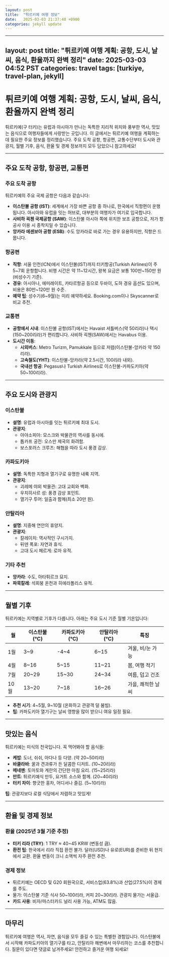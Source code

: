 ```yaml
---
layout: post
title:  "튀르키예 여행 정보"
date:   2025-03-03 21:37:48 +0900
categories: jekyll update
---
```


---
layout: post
title: "튀르키예 여행 계획: 공항, 도시, 날씨, 음식, 환율까지 완벽 정리"
date: 2025-03-03 04:52 PST
categories: travel
tags: [turkiye, travel-plan, jekyll]
---

# 튀르키예 여행 계획: 공항, 도시, 날씨, 음식, 환율까지 완벽 정리

튀르키예(구 터키)는 유럽과 아시아가 만나는 독특한 지리적 위치와 풍부한 역사, 맛있는 음식으로 여행자들에게 사랑받는 곳입니다. 이 글에서는 튀르키예 여행을 계획하는 데 필요한 주요 정보를 정리했습니다. 주요 도착 공항, 항공편, 교통수단부터 도시와 관광지, 월별 기후, 음식, 환율 및 경제 정보까지 모두 담았으니 참고하세요!

---

## 주요 도착 공항, 항공편, 교통편

### 주요 도착 공항
튀르키예의 주요 국제 공항은 다음과 같습니다:
- **이스탄불 공항 (IST)**: 세계에서 가장 바쁜 공항 중 하나로, 한국에서 직항편이 운행됩니다. 아시아와 유럽을 잇는 허브로, 대부분의 여행자가 여기로 입국합니다.
- **사비하 괵첸 국제공항 (SAW)**: 이스탄불 아시아 쪽에 위치한 보조 공항으로, 저가 항공사 이용 시 종착지일 수 있습니다.
- **앙카라 에센보아 공항 (ESB)**: 수도 앙카라로 바로 가는 경우 유용하지만, 직항은 드뭅니다.

### 항공편
- **직항**: 서울 인천(ICN)에서 이스탄불(IST)까지 터키항공(Turkish Airlines)이 주 5~7회 운항합니다. 비행 시간은 약 11~12시간, 왕복 요금은 보통 100만~150만 원(비성수기 기준).
- **경유**: 아시아나, 에미레이트, 카타르항공 등으로 두바이, 도하 경유 옵션도 있으며, 비용은 80만~120만 원 수준.
- **예약 팁**: 성수기(6~9월)는 미리 예약하세요. Booking.com이나 Skyscanner로 비교 추천.

### 교통편
- **공항에서 시내**: 이스탄불 공항(IST)에서는 Havaist 셔틀버스(약 50리라)나 택시(150~200리라)가 편리합니다. 사비하 괵첸(SAW)에서는 Havabus 이용.
- **도시간 이동**: 
  - **시외버스**: Metro Turizm, Pamukkale 등으로 저렴(이스탄불-앙카라 약 150리라).
  - **고속철도(YHT)**: 이스탄불-앙카라(약 2.5시간, 100리라 내외).
  - **국내선 항공**: Pegasus나 Turkish Airlines로 이스탄불-카파도키아(약 50~100리라).

---

## 주요 도시와 관광지

### 이스탄불
- **설명**: 유럽과 아시아를 잇는 튀르키예 최대 도시.
- **관광지**:
  - 아야소피아: 모스크와 박물관의 역사를 동시에.
  - 톱카프 궁전: 오스만 제국의 화려함.
  - 보스포러스 크루즈: 해협을 따라 도시 풍경 감상.

### 카파도키아
- **설명**: 독특한 지형과 열기구로 유명한 내륙 지역.
- **관광지**:
  - 괴레메 야외 박물관: 고대 교회와 벽화.
  - 우치히사르 성: 풍경 감상 포인트.
  - 열기구 투어: 일출과 함께(최소 20만 원).

### 안탈리아
- **설명**: 지중해 연안의 휴양지.
- **관광지**:
  - 칼레이치: 역사적인 구시가지.
  - 뒤덴 폭포: 자연과 휴식.
  - 고대 도시 페르게: 로마 유적.

### 기타 추천
- **앙카라**: 수도, 아타튀르크 묘지.
- **파묵칼레**: 석회붕 온천과 히에라폴리스 유적.

---

## 월별 기후

튀르키예는 지역별로 기후가 다릅니다. 아래는 주요 도시 기준 월별 기온입니다:

| 월       | 이스탄불 (℃) | 카파도키아 (℃) | 안탈리아 (℃) | 특징                     |
|----------|--------------|----------------|--------------|--------------------------|
| 1월      | 3~9          | -4~4           | 6~15         | 겨울, 비/눈 가능         |
| 4월      | 8~16         | 5~15           | 11~21        | 봄, 여행 적기            |
| 7월      | 20~29        | 15~30          | 24~34        | 여름, 덥고 건조          |
| 10월     | 13~20        | 7~18           | 16~26        | 가을, 쾌적한 날씨        |

- **추천 시기**: 4~5월, 9~10월 (온화하고 관광객 덜 붐빔).
- **팁**: 카파도키아 열기구는 날씨 영향을 많이 받으니 여유 일정 필요.

---

## 맛있는 음식

튀르키예는 미식의 천국입니다. 꼭 먹어봐야 할 음식들:
- **케밥**: 도너, 쉬쉬, 아다나 등 다양. (약 20~50리라)
- **바클라바**: 꿀과 견과류가 든 달콤한 디저트. (10~20리라)
- **메네멘**: 토마토와 계란의 간단한 아침 요리. (15~25리라)
- **만트**: 튀르키예식 만두, 요거트 소스와 함께. (20~40리라)
- **터키 차이**: 향긋한 홍차, 어디서나 즐김. (5~10리라)

**팁**: 관광지보다 로컬 식당에서 저렴하고 맛있게!

---

## 환율 및 경제 정보

### 환율 (2025년 3월 기준 추정)
- **터키 리라 (TRY)**: 1 TRY ≈ 40~45 KRW (변동성 큼).
- **환전 팁**: 한국에서 리라 직접 환전 불가. 달러(USD)나 유로(EUR)를 준비한 뒤 현지에서 교환. 환율 변동이 크니 소액씩 자주 환전 추천.

### 경제 정보
- 튀르키예는 OECD 및 G20 회원국으로, 서비스업(63.8%)과 산업(27.5%)이 경제를 주도.
- 물가: 이스탄불 기준 식사 50~100리라, 커피 20~30리라. 관광지 물가는 서울급.
- **카드 사용**: 비자/마스터카드 널리 사용 가능, ATM도 많음.

---

## 마무리

튀르키예 여행은 역사, 자연, 음식을 모두 즐길 수 있는 특별한 경험입니다. 이스탄불에서 시작해 카파도키아의 열기구를 타고, 안탈리아 해변에서 마무리하는 코스를 추천합니다. 질문이 있다면 댓글로 남겨주세요! 안전하고 즐거운 여행 되세요!


[jekyll-docs]: https://jekyllrb.com/docs/home
[jekyll-gh]:   https://github.com/jekyll/jekyll
[jekyll-talk]: https://talk.jekyllrb.com/
